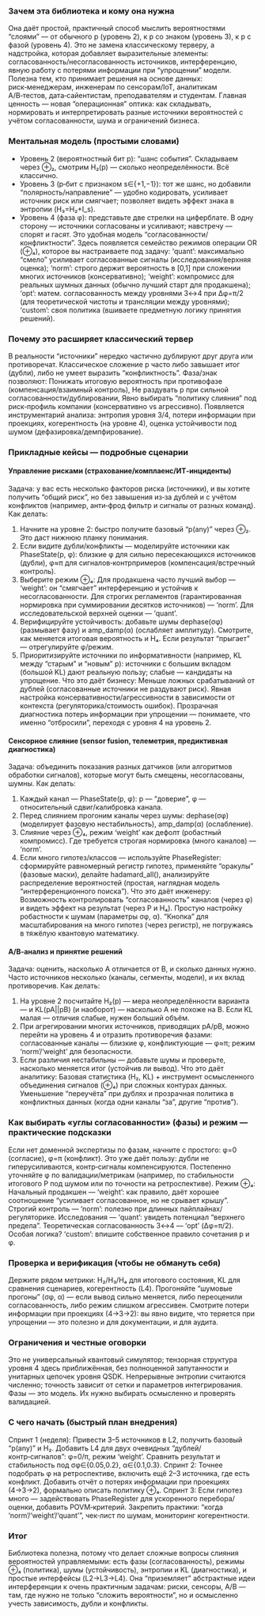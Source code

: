 ### Зачем эта библиотека и кому она нужна
Она даёт простой, практичный способ мыслить вероятностями “слоями” — от обычного p (уровень 2), к p со знаком (уровень 3), к p с фазой (уровень 4). Это не замена классическому терверу, а надстройка, которая добавляет выразительные элементы: согласованность/несогласованность источников, интерференцию, явную работу с потерями информации при “упрощении” модели.
Полезна тем, кто принимает решения на основе данных: риск‑менеджерам, инженерам по сенсорам/IoT, аналитикам A/B‑тестов, дата‑сайентистам, преподавателям и студентам.
Главная ценность — новая “операционная” оптика: как складывать, нормировать и интерпретировать разные источники вероятностей с учётом согласованности, шума и ограничений бизнеса.
### Ментальная модель (простыми словами)
- Уровень 2 (вероятностный бит p): “шанс события”. Складываем через ⊕₂, смотрим H₂(p) — сколько неопределённости. Всё классично.
- Уровень 3 (p‑бит с признаком s∈{+1,−1}): тот же шанс, но добавили “полярность/направление” — удобно кодировать, усиливает источник риск или смягчает; позволяет видеть эффект знака в энтропии (H₃=H₂+I_s).
- Уровень 4 (фаза φ): представьте две стрелки на циферблате. В одну сторону — источники согласованы и усиливают; навстречу — спорят и гасят. Это удобная модель “согласованности/конфликтности”. Здесь появляется семейство режимов операции OR (⊕₄), которое вы настраиваете под задачу:
‘quant’: максимально “смело” усиливает согласованные сигналы (исследования/верхняя оценка);
‘norm’: строго держит вероятность в [0,1] при сложении многих источников (консервативно);
‘weight’: компромисс для реальных шумных данных (обычно лучший старт для продакшена);
‘opt’: матем. согласованность между уровнями 3↔4 при Δφ=π/2 (для теоретической чистоты и трансляции между уровнями);
‘custom’: своя политика (вшиваете предметную логику принятия решений).
### Почему это расширяет классический тервер
В реальности “источники” нередко частично дублируют друг друга или противоречат. Классическое сложение p часто либо завышает итог (дубли), либо не умеет выразить “конфликтность”. Фаза/знак позволяют:
Понижать итоговую вероятность при противофазе (компенсация/взаимный контроль),
Не раздувать p при сильной согласованности/дублировании,
Явно выбирать “политику слияния” под риск‑профиль компании (консервативно vs агрессивно).
Появляется инструментарий анализа: энтропия уровня 3/4, потери информации при проекциях, когерентность (на уровне 4), оценка устойчивости под шумом (дефазировка/демпфирование).
### Прикладные кейсы — подробные сценарии

#### Управление рисками (страхование/комплаенс/ИТ‑инциденты)
Задача: у вас есть несколько факторов риска (источники), и вы хотите получить “общий риск”, но без завышения из‑за дублей и с учётом конфликтов (например, анти‑фрод фильтр и сигналы от разных команд).
Как делать:
1) Начните на уровне 2: быстро получите базовый “p(any)” через ⊕₂. Это даст нижнюю планку понимания.
2) Если видите дубли/конфликты — моделируйте источники как PhaseState(p, φ):
близкие φ для сильно пересекающихся источников (дубли),
φ≈π для сигналов‑контрпримеров (компенсация/встречный контроль).
3) Выберите режим ⊕₄:
Для продакшена часто лучший выбор — ‘weight’: он “смягчает” интерференцию и устойчив к несогласованности.
Для строгих регламентов (гарантированная нормировка при суммировании десятков источников) — ‘norm’.
Для исследовательской верхней оценки — ‘quant’.
4) Верифицируйте устойчивость: добавьте шумы dephase(σφ) (размывает фазу) и amp_damp(α) (ослабляет амплитуду). Смотрите, как меняется итоговая вероятность и H₄. Если результат “прыгает” — отрегулируйте φ/режим.
5) Приоритизируйте источники по информативности (например, KL между “старым” и “новым” p): источники с большим вкладом (большой KL) дают реальную пользу; слабые — кандидаты на упрощение.
Что это даёт бизнесу:
Меньше ложных срабатываний от дублей (согласованные источники не раздувают риск).
Явная настройка консервативности/агрессивности в зависимости от контекста (регуляторика/стоимость ошибок).
Прозрачная диагностика потерь информации при упрощении — понимаете, что именно “отбросили”, переходя с уровня 4 на уровень 2.
#### Сенсорное слияние (sensor fusion, телеметрия, предиктивная диагностика)
Задача: объединить показания разных датчиков (или алгоритмов обработки сигналов), которые могут быть смещены, несогласованы, шумны.
Как делать:
1) Каждый канал — PhaseState(p, φ): p — “доверие”, φ — относительный сдвиг/калибровка канала.
2) Перед слиянием прогоним каналы через шумы: dephase(σφ) (моделирует фазовую нестабильность), amp_damp(α) (ослабление).
3) Слияние через ⊕₄, режим ‘weight’ как дефолт (робастный компромисс). Где требуется строгая нормировка (много каналов) — ‘norm’.
4) Если много гипотез/классов — используйте PhaseRegister: сформируйте равномерный регистр гипотез, применяйте “оракулы” (фазовые маски), делайте hadamard_all(), анализируйте распределение вероятностей (простая, наглядная модель “интерференционного поиска”).
Что это даёт инженеру:
Возможность контролировать “согласованность” каналов (через φ) и видеть эффект на результат (через P и H₄).
Простую настройку робастности к шумам (параметры σφ, α).
“Кнопка” для масштабирования на много гипотез (через регистр), не погружаясь в тяжёлую квантовую математику.
#### A/B‑анализ и принятие решений
Задача: оценить, насколько A отличается от B, и сколько данных нужно. Часто источников несколько (каналы, сегменты, модели), и их вклад противоречив.
Как делать:
1) На уровне 2 посчитайте H₂(p) — мера неопределённости варианта — и KL(pA||pB) (и наоборот) — насколько A не похоже на B. Если KL малая — отличия слабые, нужен больший объём.
2) При агрегировании многих источников, приводящих pA/pB, можно перейти на уровень 4 и отразить противоречия фазами: согласованные каналы — близкие φ, конфликтующие — φ≈π; режим ‘norm’/‘weight’ для безопасности.
3) Если различия нестабильны — добавьте шумы и проверьте, насколько меняется итог (устойчив ли вывод).
Что это даёт аналитику:
Базовая статистика (H₂, KL) + инструмент осмысленного объединения сигналов (⊕₄) при сложных контурах данных.
Уменьшение “переучёта” при дублях и прозрачная политика в конфликтных данных (когда одни каналы “за”, другие “против”).
### Как выбирать «углы согласованности» (фазы) и режим — практические подсказки
Если нет доменной экспертизы по фазам, начните с простого: φ=0 (согласие), φ=π (конфликт). Это уже даёт пользу: дубли не гиперусиливаются, контр‑сигналы компенсируются.
Постепенно уточняйте φ по валидации/метрикам (например, по стабильности итогового P под шумом или по точности на ретроспективе).
Режим ⊕₄:
Начальный продакшен — ‘weight’: как правило, даёт хорошее соотношение “усиливает согласованное, но не срывает крышу”.
Строгий контроль — ‘norm’: полезно при длинных пайплайнах/регуляторике.
Исследования — ‘quant’: увидеть потенциал “верхнего предела”.
Теоретическая согласованность 3↔4 — ‘opt’ (Δφ=π/2).
Особая логика? ‘custom’: впишите собственное правило сочетания p и φ.
### Проверка и верификация (чтобы не обмануть себя)
Держите рядом метрики: H₂/H₃/H₄ для итогового состояния, KL для сравнения сценариев, когерентность (L4).
Прогоняйте “шумовые прогоны” (σφ, α) — если вывод сильно меняется, либо переоценили согласованность, либо режим слишком агрессивен.
Смотрите потери информации при проекциях (4→3→2): вы явно видите, что теряется при упрощении — это полезно и для документации, и для аудита.
### Ограничения и честные оговорки
Это не универсальный квантовый симулятор; тензорная структура уровня 4 здесь приближённая, без полноценной запутанности и унитарных цепочек уровня QSDK.
Непрерывные энтропии считаются численно; точность зависит от сетки и параметров интегрирования.
Фазы — это модель. Их нужно выбирать осмысленно и проверять валидацией.
### С чего начать (быстрый план внедрения)
Спринт 1 (неделя):
Привести 3–5 источников в L2, получить базовый “p(any)” и H₂.
Добавить L4 для двух очевидных “дублей/контр‑сигналов”: φ=0/π, режим ‘weight’.
Сравнить результат и стабильность под σφ∈{0.05,0.2}, α∈{0.1,0.3}.
Спринт 2:
Точнее подобрать φ на ретроспективе, включить ещё 2–3 источника, где есть конфликт.
Добавить отчёт о потерях информации при проекциях (4→3→2), формально описать политику ⊕₄.
Спринт 3:
Если гипотез много — задействовать PhaseRegister для ускоренного перебора/оценки, добавить POVM‑критерий.
Закрепить практики: “когда ‘norm’/‘weight’/‘quant’”, чек‑лист по шумам, мониторинг когерентности.
### Итог
Библиотека полезна, потому что делает сложные вопросы слияния вероятностей управляемыми: есть фазы (согласованность), режимы ⊕₄ (политика), шумы (устойчивость), энтропии и KL (диагностика), и простые интерфейсы (L2→L3→L4).
Она “приземляет” абстрактные идеи интерференции к очень практичным задачам: риски, сенсоры, A/B — там, где нужно не только “сложить вероятности”, но и осмысленно учесть зависимость, дубли и конфликты.